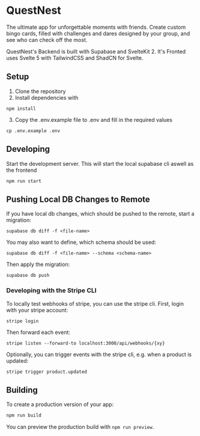 # QuestNest
The ultimate app for unforgettable moments with friends. Create custom bingo cards, filled with challenges and dares designed by your group, and see who can check off the most.

QuestNest's Backend is built with Supabase and SvelteKit 2. It's Fronted uses Svelte 5 with TailwindCSS and ShadCN for Svelte.


## Setup 

1. Clone the repository
2. Install dependencies with 
```shell
npm install
```
3. Copy the .env.example file to .env and fill in the required values
```shell
cp .env.example .env
```


## Developing

Start the development server. This will start the local supabase cli aswell as the frontend
```shell
npm run start
```

## Pushing Local DB Changes to Remote
If you have local db changes, which should be pushed to the remote, start a migration:
```shell
supabase db diff -f <file-name>
```

You may also want to define, which schema should be used:
```shell
supabase db diff -f <file-name> --schema <schema-name>
```

Then apply the migration:
```shell
supabase db push
```

### Developing with the Stripe CLI
To locally test webhooks of stripe, you can use the stripe cli. First, login with your stripe account:
```shell
stripe login
```

Then forward each event:
```
stripe listen --forward-to localhost:3000/api/webhooks/{xy}
```

Optionally, you can trigger events with the stripe cli, e.g. when a product is updated:
```shell
stripe trigger product.updated
```

## Building

To create a production version of your app:

```bash
npm run build
```

You can preview the production build with `npm run preview`.

